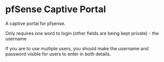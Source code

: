 pfSense Captive Portal
=============

A captive portal for pfsense.

Only requires one word to login (other fields are being kept private) - the username

If you are to use multiple users, you should make the username and password visible for users to enter in both details.
